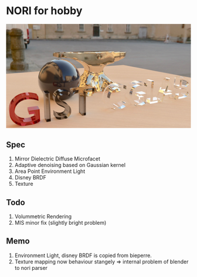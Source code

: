 NORI for hobby
======================================
![Example](https://raw.githubusercontent.com/ahn9807/nori/master/images/tutorial2.jpg)
## Spec

1. Mirror Dielectric Diffuse Microfacet
2. Adaptive denoising based on Gaussian kernel
3. Area Point Environment Light
4. Disney BRDF
5. Texture

## Todo

1. Volummetric Rendering
2. MIS minor fix (slightly bright problem)


## Memo
1. Environment Light, disney BRDF is copied from bieperre.
2. Texture mapping now behaviour stangely => internal problem of blender to nori parser

